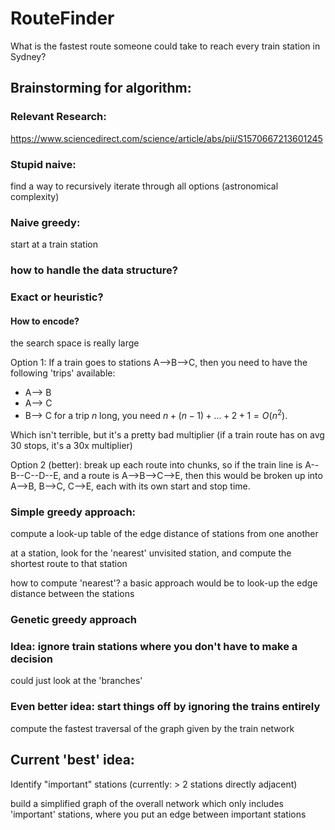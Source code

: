# RouteFinder
What is the fastest route someone could take to reach every train station in Sydney?


## Brainstorming for algorithm:

### Relevant Research:
https://www.sciencedirect.com/science/article/abs/pii/S1570667213601245

### Stupid naive:
find a way to recursively iterate through all options (astronomical complexity)

### Naive greedy:
start at a train station





### how to handle the data structure?



### Exact or heuristic? 

#### How to encode?

the search space is really large

Option 1:
If a train goes to stations A-->B-->C, then you need to have the following 'trips' available:
- A--> B
- A--> C
- B--> C
for a trip $n$ long, you need $n+(n-1)+...+2+1 = O(n^2)$.

Which isn't terrible, but it's a pretty bad multiplier (if a train route has on avg 30 stops, it's a 30x multiplier)

Option 2 (better):
break up each route into chunks, so if the train line is A--B--C--D--E, and a route is A-->B-->C-->E, then this would be broken up into A-->B, B-->C, C-->E, each with its own start and stop time.

### Simple greedy approach:

compute a look-up table of the edge distance of stations from one another

at a station, look for the 'nearest' unvisited station, and compute the shortest route to that station

how to compute 'nearest'? a basic approach would be to look-up the edge distance between the stations

### Genetic greedy approach

### Idea: ignore train stations where you don't have to make a decision

could just look at the 'branches'

### Even better idea: start things off by ignoring the trains entirely

compute the fastest traversal of the graph given by the train network

## Current 'best' idea:

Identify "important" stations (currently: > 2 stations directly adjacent)

build a simplified graph of the overall network which only includes 'important' stations, where you put an edge between important stations 